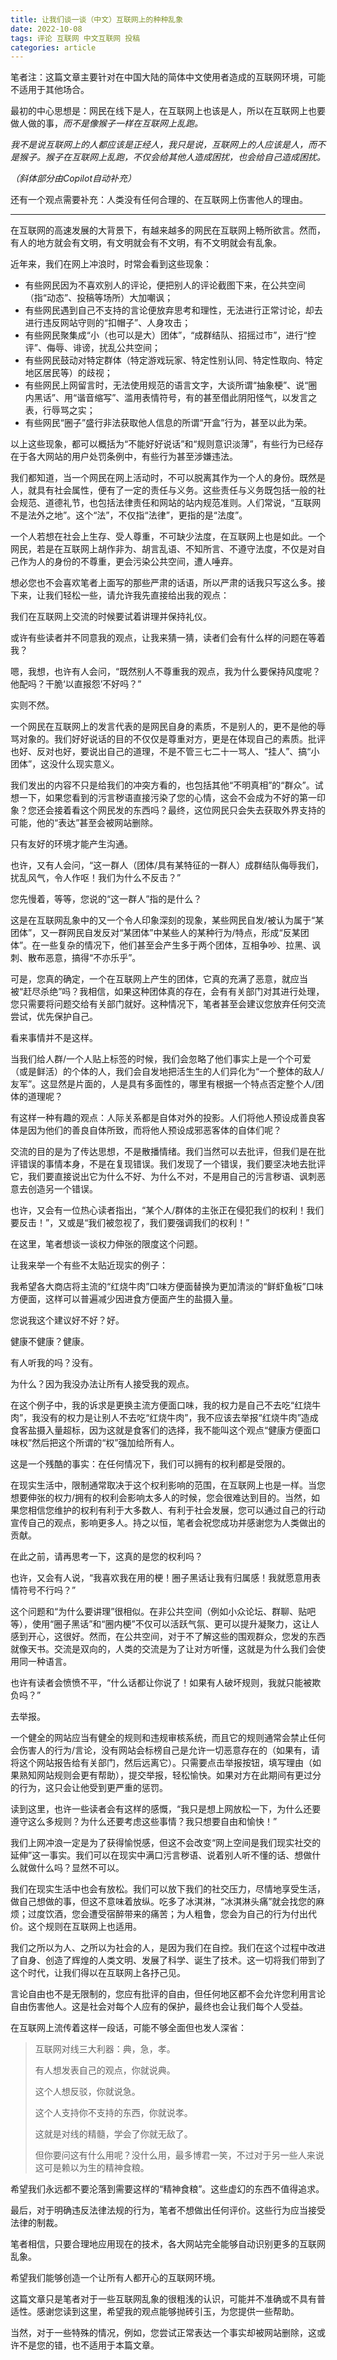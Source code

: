 ```yaml
---
title: 让我们谈一谈（中文）互联网上的种种乱象
date: 2022-10-08
tags: 评论 互联网 中文互联网 投稿
categories: article
---
```


笔者注：这篇文章主要针对在中国大陆的简体中文使用者造成的互联网环境，可能不适用于其他场合。

最初的中心思想是：网民在线下是人，在互联网上也该是人，所以在互联网上也要做人做的事，*而不是像猴子一样在互联网上乱跑。*

*我不是说互联网上的人都应该是正经人，我只是说，互联网上的人应该是人，而不是猴子。猴子在互联网上乱跑，不仅会给其他人造成困扰，也会给自己造成困扰。*

*（斜体部分由Copilot自动补充）*

还有一个观点需要补充：人类没有任何合理的、在互联网上伤害他人的理由。

-----

在互联网的高速发展的大背景下，有越来越多的网民在互联网上畅所欲言。然而，有人的地方就会有文明，有文明就会有不文明，有不文明就会有乱象。

近年来，我们在网上冲浪时，时常会看到这些现象：
* 有些网民因为不喜欢别人的评论，便把别人的评论截图下来，在公共空间（指“动态”、投稿等场所）大加嘲讽；
* 有些网民遇到自己不支持的言论便放弃思考和理性，无法进行正常讨论，却去进行违反网站守则的“扣帽子”、人身攻击；
* 有些网民聚集成“小（也可以是大）团体”，“成群结队、招摇过市”，进行“控评”、侮辱、诽谤，扰乱公共空间；
* 有些网民鼓动对特定群体（特定游戏玩家、特定性别认同、特定性取向、特定地区居民等）的歧视；
* 有些网民上网留言时，无法使用规范的语言文字，大谈所谓“抽象梗”、说“圈内黑话”、用“谐音缩写”、滥用表情符号，有的甚至借此阴阳怪气，以发言之表，行辱骂之实；
* 有些网民“圈子”盛行非法获取他人信息的所谓“开盒”行为，甚至以此为荣。

以上这些现象，都可以概括为“不能好好说话”和“规则意识淡薄”，有些行为已经存在于各大网站的用户处罚条例中，有些行为甚至涉嫌违法。

我们都知道，当一个网民在网上活动时，不可以脱离其作为一个人的身份。既然是人，就具有社会属性，便有了一定的责任与义务。这些责任与义务既包括一般的社会规范、道德礼节，也包括法律责任和网站的站内规范准则。人们常说，“互联网不是法外之地”。这个“法”，不仅指“法律”，更指的是“法度”。

一个人若想在社会上生存、受人尊重，不可缺少法度，在互联网上也是如此。一个网民，若是在互联网上胡作非为、胡言乱语、不知所言、不遵守法度，不仅是对自己作为人的身份的不尊重，更会污染公共空间，遭人唾弃。

想必您也不会喜欢笔者上面写的那些严肃的话语，所以严肃的话我只写这么多。接下来，让我们轻松一些，请允许我先直接给出我的观点：

我们在互联网上交流的时候要试着讲理并保持礼仪。

或许有些读者并不同意我的观点，让我来猜一猜，读者们会有什么样的问题在等着我？

嗯，我想，也许有人会问，“既然别人不尊重我的观点，我为什么要保持风度呢？他配吗？干脆‘以直报怨’不好吗？”

实则不然。

一个网民在互联网上的发言代表的是网民自身的素质，不是别人的，更不是他的辱骂对象的。我们好好说话的目的不仅仅是尊重对方，更是在体现自己的素质。批评也好、反对也好，要说出自己的道理，不是不管三七二十一骂人、“挂人”、搞“小团体”，这没什么现实意义。

我们发出的内容不只是给我们的冲突方看的，也包括其他“不明真相”的“群众”。试想一下，如果您看到的污言秽语直接污染了您的心情，这会不会成为不好的第一印象？您还会接着看这个网民发的东西吗？最终，这位网民只会失去获取外界支持的可能，他的“表达”甚至会被网站删除。

只有友好的环境才能产生沟通。

也许，又有人会问，“这一群人（团体/具有某特征的一群人）成群结队侮辱我们，扰乱风气，令人作呕！我们为什么不反击？”

您先慢着，等等，您说的“这一群人”指的是什么？

这是在互联网乱象中的又一个令人印象深刻的现象，某些网民自发/被认为属于“某团体”，又一群网民自发反对“某团体”中某些人的某种行为/特点，形成“反某团体”。在一些复杂的情况下，他们甚至会产生多于两个团体，互相争吵、拉黑、讽刺、散布恶意，搞得“不亦乐乎”。

可是，您真的确定，一个在互联网上产生的团体，它真的充满了恶意，就应当被“赶尽杀绝”吗？我相信，如果这种团体真的存在，会有有关部门对其进行处理，您只需要将问题交给有关部门就好。这种情况下，笔者甚至会建议您放弃任何交流尝试，优先保护自己。

看来事情并不是这样。

当我们给人群/一个人贴上标签的时候，我们会忽略了他们事实上是一个个可爱（或是鲜活）的个体的人，我们会自发地把活生生的人们异化为“一个整体的敌人/友军”。这显然是片面的，人是具有多面性的，哪里有根据一个特点否定整个人/团体的道理呢？

有这样一种有趣的观点：人际关系都是自体对外的投影。人们将他人预设成善良客体是因为他们的善良自体所致，而将他人预设成邪恶客体的自体们呢？

交流的目的是为了传达思想，不是散播情绪。我们当然可以去批评，但我们是在批评错误的事情本身，不是在复现错误。我们发现了一个错误，我们要坚决地去批评它，我们要直接说出它为什么不好、为什么不对，不是用自己的污言秽语、讽刺恶意去创造另一个错误。

也许，又会有一位热心读者指出，“某个人/群体的主张正在侵犯我们的权利！我们要反击！”，又或是“我们被忽视了，我们要强调我们的权利！”

在这里，笔者想谈一谈权力伸张的限度这个问题。

让我来举一个有些不太贴近现实的例子：

我希望各大商店将主流的“红烧牛肉”口味方便面替换为更加清淡的“鲜虾鱼板”口味方便面，这样可以普遍减少因进食方便面产生的盐摄入量。

您说我这个建议好不好？好。

健康不健康？健康。

有人听我的吗？没有。

为什么？因为我没办法让所有人接受我的观点。

在这个例子中，我的诉求是更换主流方便面口味，我的权力是自己不去吃“红烧牛肉”，我没有的权力是让别人不去吃“红烧牛肉”，我不应该去举报“红烧牛肉”造成食客盐摄入量超标，因为这就是食客们的选择，我不能叫这个观点“健康方便面口味权”然后把这个所谓的“权”强加给所有人。

这是一个残酷的事实：在任何情况下，我们可以拥有的权利都是受限的。

在现实生活中，限制通常取决于这个权利影响的范围，在互联网上也是一样。当您想要伸张的权力/拥有的权利会影响太多人的时候，您会很难达到目的。当然，如果您相信您维护的权利有利于大多数人、有利于社会发展，您可以通过自己的行动宣传自己的观点，影响更多人。持之以恒，笔者会祝您成功并感谢您为人类做出的贡献。

在此之前，请再思考一下，这真的是您的权利吗？

也许，又会有人说，“我喜欢我在用的梗！圈子黑话让我有归属感！我就愿意用表情符号不行吗？”

这个问题和“为什么要讲理”很相似。在非公共空间（例如小众论坛、群聊、贴吧等），使用“圈子黑话”和“圈内梗”不仅可以活跃气氛、更可以提升凝聚力，这让人感到开心，这很好。然而，在公共空间，对于不了解这些的围观群众，您发的东西就像天书。交流是双向的，人类的交流是为了让对方听懂，这就是为什么我们会使用同一种语言。

也许有读者会愤愤不平，“什么话都让你说了！如果有人破坏规则，我就只能被欺负吗？”

去举报。

一个健全的网站应当有健全的规则和违规审核系统，而且它的规则通常会禁止任何会伤害人的行为/言论，没有网站会标榜自己是允许一切恶意存在的（如果有，请将这个网站报告给有关部门，然后远离它）。只需要点击举报按钮，填写理由（如果熟知网站规则会更有帮助），提交举报，轻松愉快。如果对方在此期间有更过分的行为，这只会让他受到更严重的惩罚。

读到这里，也许一些读者会有这样的感慨，“我只是想上网放松一下，为什么还要遵守这么多规则？为什么还要考虑这些事情？我只想要自由和愉快！”

我们上网冲浪一定是为了获得愉悦感，但这不会改变“网上空间是我们现实社交的延伸”这一事实。我们可以在现实中满口污言秽语、说着别人听不懂的话、想做什么就做什么吗？显然不可以。

我们在现实生活中也会有放松。我们可以放下我们的社交压力，尽情地享受生活，做自己想做的事，但这不意味着放纵。吃多了冰淇淋，“冰淇淋头痛”就会找您的麻烦；过度饮酒，您会遭受宿醉带来的痛苦；为人粗鲁，您会为自己的行为付出代价。这个规则在互联网上也适用。

我们之所以为人、之所以为社会的人，是因为我们在自控。我们在这个过程中改进了自身、创造了辉煌的人类文明、发展了科学、诞生了技术。这一切将我们带到了这个时代，让我们得以在互联网上各抒己见。

言论自由也不是无限制的，您应有批评的自由，但任何地区都不会允许您利用言论自由伤害他人。这是社会对每个人应有的保护，最终也会让我们每个人受益。

在互联网上流传着这样一段话，可能不够全面但也发人深省：
> 互联网对线三大利器：典，急，孝。
> 
> 有人想发表自己的观点，你就说典。
> 
> 这个人想反驳，你就说急。
> 
> 这个人支持你不支持的东西，你就说孝。
> 
> 这就是对线的精髓，学会了你就无敌了。
> 
> 但你要问这有什么用呢？没什么用，最多博君一笑，不过对于另一些人来说这可是赖以为生的精神食粮。
> 

希望我们永远都不要沦落到需要这样的“精神食粮”。这些虚幻的东西不值得追求。

最后，对于明确违反法律法规的行为，笔者不想做出任何评价。这些行为应当接受法律的制裁。

笔者相信，只要合理地应用现在的技术，各大网站完全能够自动识别更多的互联网乱象。

希望我们能够创造一个让所有人都开心的互联网环境。

这篇文章只是笔者对于一些互联网乱象的很粗浅的认识，可能并不准确或不具有普适性。感谢您读到这里，希望我的观点能够抛砖引玉，为您提供一些帮助。

当然，对于一些特殊的情况，例如，您尝试正常表达一个事实却被网站删除，这或许不是您的错，也不适用于本篇文章。
